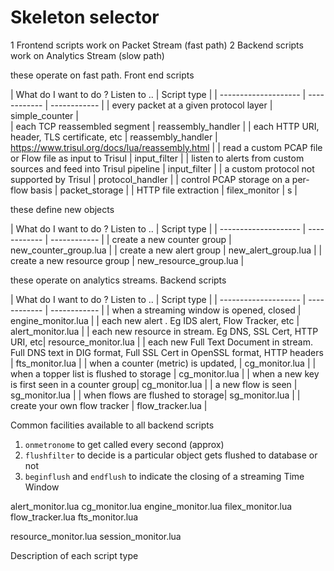 Skeleton selector
===========


1 Frontend scripts work on Packet Stream (fast path)
2 Backend scripts work on Analytics Stream  (slow path)


these operate on fast path. Front end scripts


| What do I want to do ? Listen to .. |  Script type | 
| --------------------  | ------------ | ------------ |
| every packet at a given protocol layer |  simple_counter |   
| each TCP reassembled segment | reassembly_handler | 
| each HTTP URI, header, TLS certificate, etc | reassembly_handler | https://www.trisul.org/docs/lua/reassembly.html | 
| read a custom PCAP file or Flow file as input to Trisul |  input_filter |
| listen to alerts from custom sources and feed into Trisul pipeline |  input_filter |
| a custom protocol not supported by Trisul  | protocol_handler |
| control PCAP storage on a per-flow basis | packet_storage | 
| HTTP file extraction | filex_monitor |  s | 


these define new objects 

| What do I want to do ? Listen to .. |  Script type | 
| --------------------  | ------------ | ------------ |
| create a new counter group | new_counter_group.lua |
| create a new alert group | new_alert_group.lua |
| create a new resource group | new_resource_group.lua |


these operate on analytics streams. Backend scripts

| What do I want to do ? Listen to .. |  Script type | 
| --------------------  | ------------ | ------------ |
| when a streaming window is opened, closed | engine_monitor.lua |
| each new alert . Eg IDS alert, Flow Tracker, etc | alert_monitor.lua |
| each new resource in stream. Eg DNS, SSL Cert, HTTP URI, etc| resource_monitor.lua |
| each new Full Text Document in stream. Full DNS text in DIG format, Full SSL Cert in OpenSSL format, HTTP headers | fts_monitor.lua |
| when a counter (metric) is updated,  | cg_monitor.lua |
| when a topper list is flushed to storage   | cg_monitor.lua |
| when a new key is first seen in a counter group| cg_monitor.lua |
| a new flow is seen | sg_monitor.lua  |
| when flows are flushed to storage| sg_monitor.lua  |
| create your own flow tracker | flow_tracker.lua  |

Common facilities available to all backend scripts  

1. `onmetronome` to get called every second (approx)
2. `flushfilter` to decide is a particular object gets flushed to database or not 
3. `beginflush` and `endflush` to indicate the closing of a streaming Time Window 
 



 alert_monitor.lua
cg_monitor.lua
engine_monitor.lua
filex_monitor.lua
flow_tracker.lua
fts_monitor.lua

resource_monitor.lua
session_monitor.lua

Description of each script type

